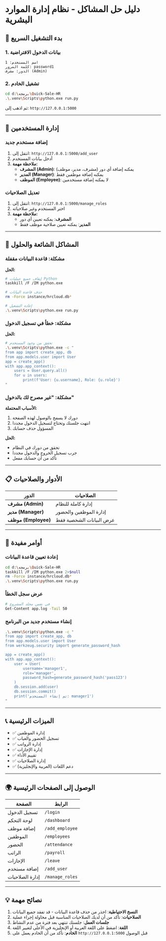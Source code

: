 # دليل حل المشاكل - نظام إدارة الموارد البشرية

## 🚀 بدء التشغيل السريع

### 1. بيانات الدخول الافتراضية
```
اسم المستخدم: 1
كلمة المرور: password1
الدور: مشرف (Admin)
```

### 2. تشغيل الخادم
```bash
cd d:\برمجه\Quick-Sale-HR
.\.venv\Scripts\python.exe run.py
```

ثم اذهب إلى: `http://127.0.0.1:5000`

---

## 🔑 إدارة المستخدمين

### إضافة مستخدم جديد
1. انتقل إلى: `http://127.0.0.1:5000/add_user`
2. أدخل بيانات المستخدم
3. **ملاحظة مهمة:**
   - **المشرف (Admin)**: يمكنه إضافة أي دور (مشرف، مدير، موظف)
   - **المدير (Manager)**: يمكنه إضافة موظفين فقط
   - **الموظف (Employee)**: لا يمكنه إضافة مستخدمين

### تعديل الصلاحيات
1. انتقل إلى: `http://127.0.0.1:5000/manage_roles`
2. اختر المستخدم وغير صلاحياته
3. **ملاحظة مهمة:**
   - **المشرف**: يمكنه تعيين أي دور
   - **المدير**: يمكنه تعيين صلاحية موظف فقط

---

## 🐛 المشاكل الشائعة والحلول

### مشكلة: قاعدة البيانات مقفلة
**الحل:**
```bash
# إيقاف جميع عمليات Python
taskkill /F /IM python.exe

# حذف قاعدة البيانات
rm -Force instance/hrcloud.db*

# إعادة التشغيل
.\.venv\Scripts\python.exe run.py
```

### مشكلة: خطأ في تسجيل الدخول
**الحل:**
```bash
# تحقق من وجود المستخدم
.\.venv\Scripts\python.exe -c "
from app import create_app, db
from app.models.user import User
app = create_app()
with app.app_context():
    users = User.query.all()
    for u in users:
        print(f'User: {u.username}, Role: {u.role}')
"
```

### مشكلة: "غير مصرح لك بالدخول"
**الأسباب المحتملة:**
1. دورك لا يسمح بالوصول لهذه الصفحة
2. انتهت جلستك وتحتاج لتسجيل الدخول مجددا
3. المسؤول حذف حسابك

**الحل:**
- تحقق من دورك في النظام
- جرب تسجيل الخروج والدخول مجددا
- تأكد من أن حسابك مفعل

---

## 📋 الأدوار والصلاحيات

| الدور | الصلاحيات |
|------|----------|
| **مشرف (Admin)** | إدارة كاملة للنظام |
| **مدير (Manager)** | إدارة الموظفين والحضور |
| **موظف (Employee)** | عرض البيانات الشخصية فقط |

---

## 🔧 أوامر مفيدة

### إعادة تعيين قاعدة البيانات
```bash
cd d:\برمجه\Quick-Sale-HR
taskkill /F /IM python.exe 2>$null
rm -Force instance/hrcloud.db*
.\.venv\Scripts\python.exe run.py
```

### عرض سجل الخطأ
```bash
# في نفس مجلد المشروع
Get-Content app.log -Tail 50
```

### إنشاء مستخدم جديد من البرنامج
```bash
.\.venv\Scripts\python.exe -c "
from app import create_app, db
from app.models.user import User
from werkzeug.security import generate_password_hash

app = create_app()
with app.app_context():
    user = User(
        username='manager1',
        role='manager',
        password_hash=generate_password_hash('pass123')
    )
    db.session.add(user)
    db.session.commit()
    print('تم إنشاء المستخدم: manager1')
"
```

---

## 📞 الميزات الرئيسية

- ✅ إدارة الموظفين
- ✅ تسجيل الحضور والغياب
- ✅ إدارة الرواتب
- ✅ إدارة الإجازات
- ✅ تقييم الأداء
- ✅ إدارة الصلاحيات
- ✅ دعم اللغات (العربية والإنجليزية)

---

## 🌍 الوصول إلى الصفحات الرئيسية

| الصفحة | الرابط |
|--------|--------|
| تسجيل الدخول | `/login` |
| لوحة التحكم | `/dashboard` |
| إضافة موظف | `/add_employee` |
| الموظفين | `/employees` |
| الحضور | `/attendance` |
| الراتب | `/payroll` |
| الإجازات | `/leave` |
| إضافة مستخدم | `/add_user` |
| إدارة الصلاحيات | `/manage_roles` |

---

## 💡 نصائح مهمة

1. **النسخ الاحتياطية**: احذر من حذف قاعدة البيانات - قد تفقد جميع البيانات
2. **الصلاحيات**: تأكد من أن لديك الصلاحيات المناسبة قبل محاولة إجراء عملية
3. **جلسات العمل**: جلستك تنتهي بعد فترة من عدم النشاط
4. **اللغة**: اضغط على اللغة العربية أو الإنجليزية في الأعلى لتغيير اللغة
5. **الخادم**: تأكد من أن الخادم يعمل على `http://127.0.0.1:5000` قبل الوصول
